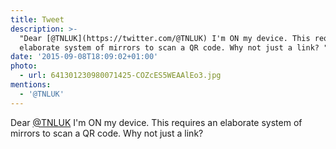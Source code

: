 ```yaml
---
title: Tweet
description: >-
  "Dear [@TNLUK](https://twitter.com/@TNLUK) I'm ON my device. This requires an
  elaborate system of mirrors to scan a QR code. Why not just a link? "
date: '2015-09-08T18:09:02+01:00'
photo:
  - url: 641301230980071425-COZcES5WEAAlEo3.jpg
mentions:
  - '@TNLUK'
---
```

Dear [@TNLUK](https://twitter.com/@TNLUK) I'm ON my device. This requires an elaborate system of mirrors to scan a QR code. Why not just a link? 
